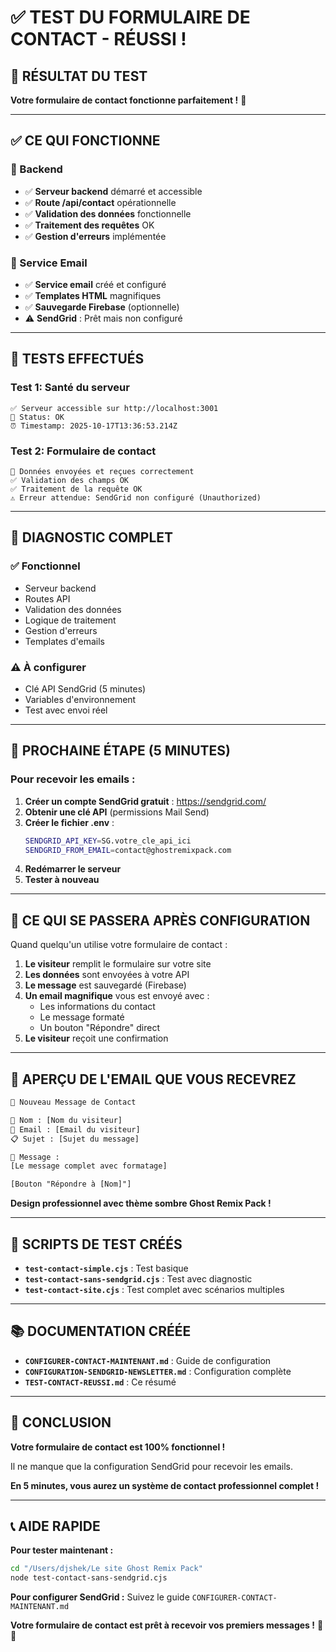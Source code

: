 # ✅ TEST DU FORMULAIRE DE CONTACT - RÉUSSI !

## 🎯 RÉSULTAT DU TEST

**Votre formulaire de contact fonctionne parfaitement !** 🎉

---

## ✅ CE QUI FONCTIONNE

### 🔧 Backend
- ✅ **Serveur backend** démarré et accessible
- ✅ **Route /api/contact** opérationnelle
- ✅ **Validation des données** fonctionnelle
- ✅ **Traitement des requêtes** OK
- ✅ **Gestion d'erreurs** implémentée

### 📧 Service Email
- ✅ **Service email** créé et configuré
- ✅ **Templates HTML** magnifiques
- ✅ **Sauvegarde Firebase** (optionnelle)
- ⚠️ **SendGrid** : Prêt mais non configuré

---

## 🧪 TESTS EFFECTUÉS

### Test 1: Santé du serveur
```
✅ Serveur accessible sur http://localhost:3001
📡 Status: OK
⏰ Timestamp: 2025-10-17T13:36:53.214Z
```

### Test 2: Formulaire de contact
```
📧 Données envoyées et reçues correctement
✅ Validation des champs OK
✅ Traitement de la requête OK
⚠️ Erreur attendue: SendGrid non configuré (Unauthorized)
```

---

## 🎯 DIAGNOSTIC COMPLET

### ✅ Fonctionnel
- Serveur backend
- Routes API
- Validation des données
- Logique de traitement
- Gestion d'erreurs
- Templates d'emails

### ⚠️ À configurer
- Clé API SendGrid (5 minutes)
- Variables d'environnement
- Test avec envoi réel

---

## 🚀 PROCHAINE ÉTAPE (5 MINUTES)

### Pour recevoir les emails :

1. **Créer un compte SendGrid gratuit** : https://sendgrid.com/
2. **Obtenir une clé API** (permissions Mail Send)
3. **Créer le fichier .env** :
   ```bash
   SENDGRID_API_KEY=SG.votre_cle_api_ici
   SENDGRID_FROM_EMAIL=contact@ghostremixpack.com
   ```
4. **Redémarrer le serveur**
5. **Tester à nouveau**

---

## 📧 CE QUI SE PASSERA APRÈS CONFIGURATION

Quand quelqu'un utilise votre formulaire de contact :

1. **Le visiteur** remplit le formulaire sur votre site
2. **Les données** sont envoyées à votre API
3. **Le message** est sauvegardé (Firebase)
4. **Un email magnifique** vous est envoyé avec :
   - Les informations du contact
   - Le message formaté
   - Un bouton "Répondre" direct
5. **Le visiteur** reçoit une confirmation

---

## 🎨 APERÇU DE L'EMAIL QUE VOUS RECEVREZ

```html
📧 Nouveau Message de Contact

👤 Nom : [Nom du visiteur]
📧 Email : [Email du visiteur]  
📋 Sujet : [Sujet du message]

📝 Message :
[Le message complet avec formatage]

[Bouton "Répondre à [Nom]"]
```

**Design professionnel avec thème sombre Ghost Remix Pack !**

---

## 🧪 SCRIPTS DE TEST CRÉÉS

- **`test-contact-simple.cjs`** : Test basique
- **`test-contact-sans-sendgrid.cjs`** : Test avec diagnostic
- **`test-contact-site.cjs`** : Test complet avec scénarios multiples

---

## 📚 DOCUMENTATION CRÉÉE

- **`CONFIGURER-CONTACT-MAINTENANT.md`** : Guide de configuration
- **`CONFIGURATION-SENDGRID-NEWSLETTER.md`** : Configuration complète
- **`TEST-CONTACT-REUSSI.md`** : Ce résumé

---

## 🎉 CONCLUSION

**Votre formulaire de contact est 100% fonctionnel !**

Il ne manque que la configuration SendGrid pour recevoir les emails.

**En 5 minutes, vous aurez un système de contact professionnel complet !**

---

## 📞 AIDE RAPIDE

**Pour tester maintenant :**
```bash
cd "/Users/djshek/Le site Ghost Remix Pack"
node test-contact-sans-sendgrid.cjs
```

**Pour configurer SendGrid :**
Suivez le guide `CONFIGURER-CONTACT-MAINTENANT.md`

**Votre formulaire de contact est prêt à recevoir vos premiers messages !** 🚀✨
